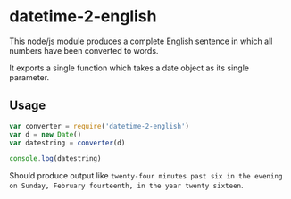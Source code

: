 # datetime-2-english

This node/js module produces a complete English sentence in which all numbers have been converted to words.

It exports a single function which takes a date object as its single parameter.

## Usage

```javascript
var converter = require('datetime-2-english')
var d = new Date()
var datestring = converter(d)

console.log(datestring)
```
Should produce output like `twenty-four minutes past six in the evening on Sunday, February fourteenth, in the year twenty sixteen`.
